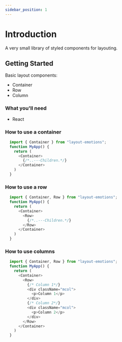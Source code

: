 ```yaml
---
sidebar_position: 1
---
```


# Introduction

A very small library of styled components for layouting.

## Getting Started

Basic layout components:
- Container
- Row
- Column

### What you'll need
- React

### How to use a container

```javascript
  import { Container } from "layout-emotions";
  function MyApp() {
    return (
      <Container>
        {/*..---Children.*/}
      </Container>
    )
  }
```

### How to use a row

```javascript
  import { Container, Row } from "layout-emotions";
  function MyApp() {
    return (
      <Container>
        <Row>
          {/*..---Children.*/}
        </Row>
      </Container>
    )
  }
```

### How to use columns

```javascript
  import { Container, Row } from "layout-emotions";
  function MyApp() {
    return (
      <Container>
        <Row>
          {/* Column 1*/}
          <div className="mcol">
            <p>Column 1</p>
          </div>
          {/* Column 2*/}
          <div className="mcol">
            <p>Column 2</p>
          </div>
        </Row>
      </Container>
    )
  }